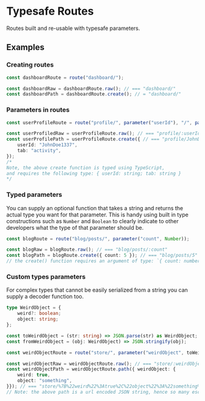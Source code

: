 # Typesafe Routes

Routes built and re-usable with typesafe parameters.

## Examples

### Creating routes

```ts
const dashboardRoute = route("dashboard/");

const dashboardRaw = dashboardRoute.raw(); // === "dashboard/"
const dashboardPath = dashboardRoute.create(); // = "dashboard/"
```

### Parameters in routes

```ts
const userProfileRoute = route("profile/", parameter("userId"), "/", parameter("tab"));

const userProfiledRaw = userProfileRoute.raw(); // === "profile/:userId/:tab"
const userProfilePath = userProfileRoute.create({ // === "profile/JohnDoe1337/activity"
    userId: "JohnDoe1337",
    tab: "activity",
});
/*
Note, the above create function is typed using TypeScript,
and requires the following type: { userId: string; tab: string }
*/
```

### Typed parameters

You can supply an optional function that takes a string and returns the actual
type you want for that parameter. This is handy using built in type
constructions such as `Number` and `Boolean` to clearly indicate to other
developers what the type of that parameter should be.

```ts
const blogRoute = route("blog/posts/", parameter("count", Number));

const blogRaw = blogRoute.raw(); // === "blog/posts/:count"
const blogPath = blogRoute.create({ count: 5 }); // === "blog/posts/5"
// the create() function requires an argument of type: `{ count: number }`
```

### Custom types parameters

For complex types that cannot be easily serialized from a string you can supply
a decoder function too.

```ts
type WeirdObject = {
    weird?: boolean;
    object: string;
};

const toWeirdObject = (str: string) => JSON.parse(str) as WeirdObject;
const fromWeirdObject = (obj: WeirdObject) => JSON.stringify(obj);

const weirdObjectRoute = route("store/", parameter("weirdObject", toWeirdObject, fromWeirdObject));

const weirdObjectRaw = weirdObjectRoute.raw(); // === "store/:weirdObject"
const weirdObjectPath = weirdObjectRoute.path({ weirdObject: {
    weird: true,
    object: "something",
}}); // === "store/%7B%22weird%22%3Atrue%2C%22object%22%3A%22something%22%7D"
// Note: the above path is a url encoded JSON string, hence so many escaped characters
```
